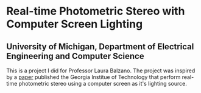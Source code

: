# Real-time Photometric Stereo with Computer Screen Lighting

## University of Michigan, Department of Electrical Engineering and Computer Science

This is a project I did for Professor Laura Balzano. The project was inspired by a [paper](http://www.cc.gatech.edu/~phlosoft/files/schindler08_3dpvt.pdf) published the Georgia Institue of Technology that perform real-time photometric stereo using a computer screen as it's lighting source.
